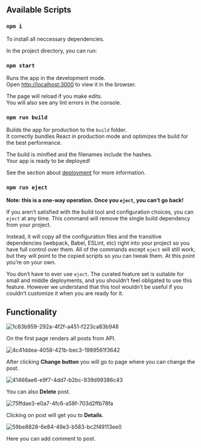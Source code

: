 ## Available Scripts

### `npm i`

To install all neccessary dependencies.

In the project directory, you can run:

### `npm start`

Runs the app in the development mode.\
Open [http://localhost:3000](http://localhost:3000) to view it in the browser.

The page will reload if you make edits.\
You will also see any lint errors in the console.

### `npm run build`

Builds the app for production to the `build` folder.\
It correctly bundles React in production mode and optimizes the build for the best performance.

The build is minified and the filenames include the hashes.\
Your app is ready to be deployed!

See the section about [deployment](https://facebook.github.io/create-react-app/docs/deployment) for more information.

### `npm run eject`

**Note: this is a one-way operation. Once you `eject`, you can’t go back!**

If you aren’t satisfied with the build tool and configuration choices, you can `eject` at any time. This command will remove the single build dependency from your project.

Instead, it will copy all the configuration files and the transitive dependencies (webpack, Babel, ESLint, etc) right into your project so you have full control over them. All of the commands except `eject` will still work, but they will point to the copied scripts so you can tweak them. At this point you’re on your own.

You don’t have to ever use `eject`. The curated feature set is suitable for small and middle deployments, and you shouldn’t feel obligated to use this feature. However we understand that this tool wouldn’t be useful if you couldn’t customize it when you are ready for it.

## Functionality

![1c83b959-292a-4f2f-a451-f223ca83b948](https://user-images.githubusercontent.com/84620852/213664467-9efce0ec-8a67-4f04-b151-3e4176f201cc.jpg)

On the first page renders all posts from API.

![4c41ddea-4058-421b-bec3-1989561f3642](https://user-images.githubusercontent.com/84620852/213664648-265bf120-ee8a-4e46-9bb4-c96b7e655f9d.jpg)

After clicking **Change button** you will go to page where you can change the post.

![41466ae6-e9f7-4dd7-b2bc-939d99386c43](https://user-images.githubusercontent.com/84620852/213664903-f8cd9cfa-b8e2-4635-91a6-c226d21281c5.jpg)

You can also **Delete** post.

![75ffdae3-e0a7-4fc6-a58f-703d2ffb78fa](https://user-images.githubusercontent.com/84620852/213665002-2729a6b0-4da1-4d38-a783-f78f99c7b42e.jpg)

Clicking on post will get you to **Details**.

![59be8828-6e84-49e3-b583-bc2f49113ee0](https://user-images.githubusercontent.com/84620852/213665106-684dfeea-0436-44bf-a4d1-5e0245fd1092.jpg)

Here you can add comment to post.
